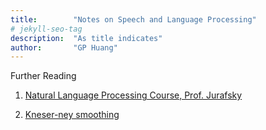 ```yaml
---
title:        "Notes on Speech and Language Processing"
# jekyll-seo-tag
description:  "As title indicates"
author:       "GP Huang"
---
```




<p class="lead">Further Reading</p>

1. [Natural Language Processing Course, Prof. Jurafsky](https://class.coursera.org/nlp/lecture)

2. [Kneser-ney smoothing](http://www.foldl.me/2014/kneser-ney-smoothing/)